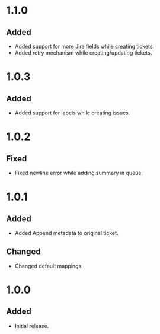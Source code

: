 # 1.1.0
## Added
- Added support for more Jira fields while creating tickets.
- Added retry mechanism while creating/updating tickets.

# 1.0.3
## Added
- Added support for labels while creating issues.

# 1.0.2
## Fixed
- Fixed newline error while adding summary in queue.

# 1.0.1
## Added
- Added Append metadata to original ticket.

## Changed
- Changed default mappings.

# 1.0.0
## Added
- Initial release.